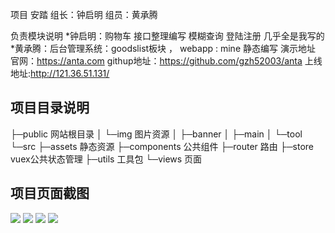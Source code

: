 项目 安踏
组长：钟启明
组员：黄承腾

负责模块说明
  *钟启明：购物车 接口整理编写 模糊查询 登陆注册 几乎全是我写的
  *黄承腾：后台管理系统：goodslist板块 ， webapp : mine 静态编写
演示地址
  官网：https://anta.com
  githup地址：https://github.com/gzh52003/anta
  上线地址:http://121.36.51.131/
  ## 项目目录说明
  ├─public 网站根目录
│  └─img   图片资源
│      ├─banner
│      ├─main
│      └─tool
└─src 
    ├─assets 静态资源
    ├─components 公共组件
    ├─router  路由
    ├─store   vuex公共状态管理
    ├─utils   工具包
    └─views   页面
## 项目页面截图
 ![](/img/01.png)
 ![](/img/02.png)
 ![](/img/03.png)
 ![](/img/04.png)

